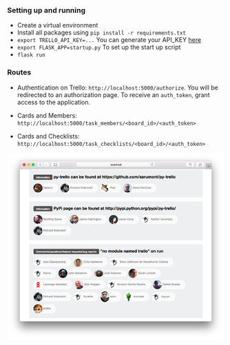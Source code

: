### Setting up and running

- Create a virtual environment
- Install all packages using `pip install -r requirements.txt`
- `export TRELLO_API_KEY=...` You can generate your API_KEY [here](https://trello.com/app-key)
- `export FLASK_APP=startup.py` To set up the start up script
- `flask run`

### Routes
- Authentication on Trello: ``http://localhost:5000/authorize``.
You will be redirected to an authorization page. To receive an `auth_token`, grant access to the application.

- Cards and Members: ``http://localhost:5000/task_members/<board_id>/<auth_token>``
- Cards and Checklists: ``http://localhost:5000/task_checklists/<board_id>/<auth_token>``


![Screenshot](https://raw.githubusercontent.com/glaubermagal/trelloso/master/screenshot.png)